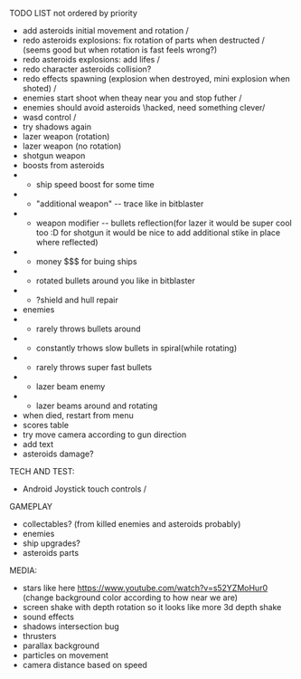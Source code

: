 TODO LIST
not ordered by priority
* add asteroids initial movement and rotation \/
* redo asteroids explosions: fix rotation of parts when destructed \/ (seems good but when rotation is fast feels wrong?)
* redo asteroids explosions: add lifes \/
* redo character asteroids collision?
* redo effects spawning (explosion when destroyed, mini explosion when shoted) \/
* enemies start shoot when theay near you and stop futher \/
* enemies should avoid asteroids \hacked, need something clever/
* wasd control \/
* try shadows again
* lazer weapon (rotation)
* lazer weapon (no rotation)
* shotgun weapon
* boosts from asteroids
* * ship speed boost for some time
* * "additional weapon"  -- trace like in bitblaster
* * weapon modifier -- bullets reflection(for lazer it would be super cool too :D for shotgun it would be nice to add additional stike in place where reflected)
* * money $$$ for buing ships
* * rotated bullets around you like in bitblaster
* * ?shield and hull repair
* enemies
* * rarely throws bullets around
* * constantly trhows slow bullets in spiral(while rotating)
* * rarely throws super fast bullets
* * lazer beam enemy
* * lazer beams around and rotating
* when died, restart from menu
* scores table
* try move camera according to gun direction
* add text
* asteroids damage?

TECH AND TEST:
* Android Joystick touch controls \/

GAMEPLAY
* collectables? (from killed enemies and asteroids probably)
* enemies
* ship upgrades?
* asteroids parts

MEDIA:
* stars like here https://www.youtube.com/watch?v=s52YZMoHur0  (change background color according to how near we are)
* screen shake with depth rotation so it looks like more 3d depth shake
* sound effects
* shadows intersection bug
* thrusters
* parallax background
* particles on movement
* camera distance based on speed
